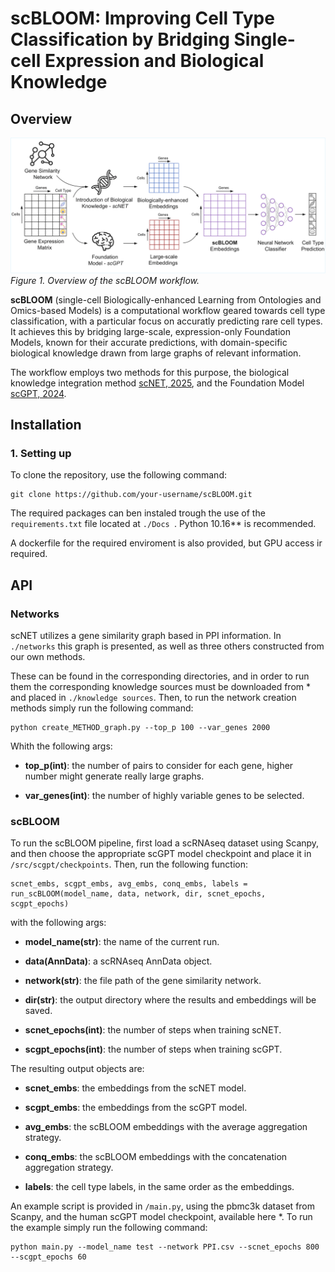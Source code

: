 
# scBLOOM: Improving Cell Type Classification by Bridging Single-cell Expression and Biological Knowledge

## Overview

![scBLOOM Overview](docs/methodology.png)
*Figure 1. Overview of the scBLOOM workflow.*



**scBLOOM** (single-cell Biologically-enhanced Learning from Ontologies and Omics-based Models) is a computational workflow geared towards cell type classification, with a particular focus on accuratly predicting rare cell types. It achieves this by bridging large-scale, expression-only Foundation Models, known for their accurate predictions, with domain-specific biological knowledge drawn from large graphs of relevant information.

The workflow employs two methods for this purpose, the biological knowledge integration method [scNET, 2025](https://github.com/madilabcode/scNET), and the Foundation Model [scGPT, 2024](https://github.com/bowang-lab/scGPT).


##  Installation

### **1. Setting up**
To clone the repository, use the following command:
```
git clone https://github.com/your-username/scBLOOM.git
```

The required packages can ben instaled trough the use of the ``` requirements.txt ``` file located at ```./Docs ```. Python 10.16** is recommended.

A dockerfile for the required enviroment is also provided, but GPU access ir required.

##  API

### Networks

scNET utilizes a gene similarity graph based in PPI information. In ``` ./networks ``` this graph is presented, as well as three others constructed from our own methods. 

These can be found in the corresponding directories, and in order to run them the corresponding knowledge sources must be downloaded from * and placed in ``` ./knowledge sources ```. Then, to run the network creation methods simply run the following command:

``` 
python create_METHOD_graph.py --top_p 100 --var_genes 2000
```

Whith the following args:

- **top_p(int)**: the number of pairs to consider for each gene, higher number might generate really large graphs.

- **var_genes(int)**: the number of highly variable genes to be selected.

### scBLOOM

To run the scBLOOM pipeline, first load a scRNAseq dataset using Scanpy, and then choose the appropriate scGPT model checkpoint and place it in ```/src/scgpt/checkpoints```. Then, run the following function:

```
scnet_embs, scgpt_embs, avg_embs, conq_embs, labels = run_scBLOOM(model_name, data, network, dir, scnet_epochs, scgpt_epochs)
```

with the following args:

- **model_name(str)**: the name of the current run.

- **data(AnnData)**: a scRNAseq AnnData object.

- **network(str)**: the file path of the gene similarity network.

- **dir(str)**: the output directory where the results and embeddings will be saved.

- **scnet_epochs(int)**: the number of steps when training scNET.

- **scgpt_epochs(int)**: the number of steps when training scGPT.

The resulting output objects are:

- **scnet_embs**: the embeddings from the scNET model.

- **scgpt_embs**: the embeddings from the scGPT model.

- **avg_embs**: the scBLOOM embeddings with the average aggregation strategy.

- **conq_embs**: the scBLOOM embeddings with the concatenation aggregation strategy.

- **labels**: the cell type labels, in the same order as the embeddings.

An example script is provided in ```/main.py```, using the pbmc3k dataset from Scanpy, and the human scGPT model checkpoint, available here *. To run the example simply run the following command:

```
python main.py --model_name test --network PPI.csv --scnet_epochs 800 --scgpt_epochs 60
```
